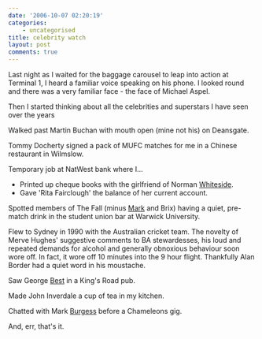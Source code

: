 ```yaml
---
date: '2006-10-07 02:20:19'
categories:
    - uncategorised
title: celebrity watch
layout: post
comments: true
---
```


Last night as I waited for the baggage carousel to leap into action at
Terminal 1, I heard a familiar voice speaking on his phone. I looked
round and there was a very familiar face - the face of Michael Aspel.

Then I started thinking about all the celebrities and superstars I have
seen over the years

Walked past Martin Buchan with mouth open (mine not his) on Deansgate.

Tommy Docherty signed a pack of MUFC matches for me in a Chinese
restaurant in Wilmslow.

Temporary job at NatWest bank where I...

-   Printed up cheque books with the girlfriend of Norman
    [Whiteside](http://www.nbrightside.com/blog/2006/01/17/seldomly-asked-questions/).
-   Gave 'Rita Fairclough' the balance of her current account.

Spotted members of The Fall (minus
[Mark](http://www.nbrightside.com/blog/2006/09/27/the-wonderful-and-frightening-world-of-mark-e-smith/)
and Brix) having a quiet, pre-match drink in the student union bar at
Warwick University.

Flew to Sydney in 1990 with the Australian cricket team. The novelty of
Merve Hughes' suggestive comments to BA stewardesses, his loud and
repeated demands for alcohol and generally obnoxious behaviour soon wore
off. In fact, it wore off 10 minutes into the 9 hour flight. Thankfully
Alan Border had a quiet word in his moustache.

Saw George
[Best](http://www.nbrightside.com/blog/2005/11/25/so-farewell-then-george-best/)
in a King's Road pub.

Made John Inverdale a cup of tea in my kitchen.

Chatted with Mark
[Burgess](http://www.nbrightside.com/blog/2006/01/10/in-praise-of-mark-burgess/)
before a Chameleons gig.

And, err, that's it.
